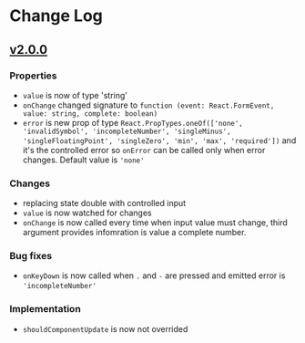 # Change Log

## [v2.0.0](https://github.com/NoHomey/react-material-ui-keyboard/releases/tag/2.0.0)

### Properties

- `value` is now of type 'string'
- `onChange` changed signature to `function (event: React.FormEvent, value: string, complete: boolean)`
- `error` is new prop of type `React.PropTypes.oneOf(['none', 'invalidSymbol', 'incompleteNumber', 'singleMinus', 'singleFloatingPoint', 'singleZero', 'min', 'max', 'required'])` and it's the controlled error so `onError` can be called only when error changes. Default value is `'none'`

### Changes

- replacing state double with controlled input
- `value` is now watched for changes
- `onChange` is now called every time when input value must change, third argument provides infomration is value a complete number.

### Bug fixes

- `onKeyDown` is now called when `.` and `-` are pressed and emitted error is `'incompleteNumber'`

### Implementation

- `shouldComponentUpdate` is now not overrided
